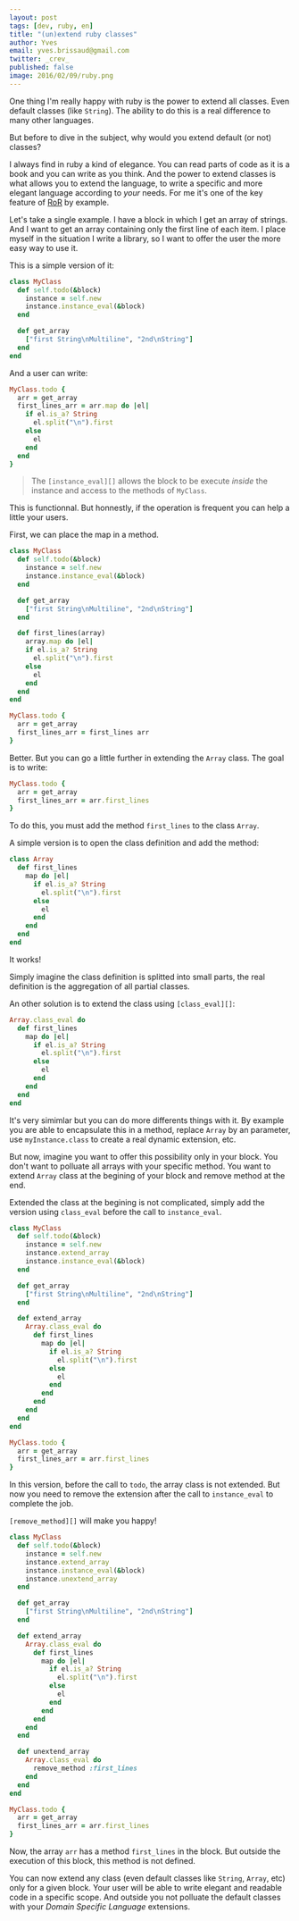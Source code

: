 ```yaml
---
layout: post
tags: [dev, ruby, en]
title: "(un)extend ruby classes"
author: Yves
email: yves.brissaud@gmail.com
twitter: _crev_
published: false
image: 2016/02/09/ruby.png
---
```


One thing I'm really happy with ruby is the power to extend all classes.
Even default classes (like `String`). The ability to do this is a real
difference to many other languages.

But before to dive in the subject, why would you extend default (or not)
classes?

I always find in ruby a kind of elegance. You can read parts of code as
it is a book and you can write as you think. And the power to extend
classes is what allows you to extend the language, to write a specific
and more elegant language according to _your_ needs. For me it's one of the key
feature of [RoR](http://rubyonrails.org/) by example.

Let's take a single example. I have a block in which I get an array
of strings. And I want to get an array containing only the first line
of each item. I place myself in the situation I write a library,
so I want to offer the user the more easy way to use it.

This is a simple version of it:

```ruby
class MyClass
  def self.todo(&block)
    instance = self.new
    instance.instance_eval(&block)
  end

  def get_array
    ["first String\nMultiline", "2nd\nString"]
  end
end
```

And a user can write:

```ruby
MyClass.todo {
  arr = get_array
  first_lines_arr = arr.map do |el|
    if el.is_a? String
      el.split("\n").first
    else
      el
    end
  end
}
```

> The `[instance_eval][]` allows the block to be execute _inside_ the instance
> and access to the methods of `MyClass`.

This is functionnal. But honnestly, if the operation is frequent you can
help a little your users.

First, we can place the map in a method.

```ruby
class MyClass
  def self.todo(&block)
    instance = self.new
    instance.instance_eval(&block)
  end

  def get_array
    ["first String\nMultiline", "2nd\nString"]
  end

  def first_lines(array)
    array.map do |el|
    if el.is_a? String
      el.split("\n").first
    else
      el
    end
  end
end

MyClass.todo {
  arr = get_array
  first_lines_arr = first_lines arr
}
```

Better. But you can go a little further in extending the `Array` class.
The goal is to write:

```ruby
MyClass.todo {
  arr = get_array
  first_lines_arr = arr.first_lines
}
```

To do this, you must add the method `first_lines` to the class `Array`.

A simple version is to open the class definition and add the method:

```ruby
class Array
  def first_lines
    map do |el|
      if el.is_a? String
        el.split("\n").first
      else
        el
      end
    end
  end
end
```

It works!

Simply imagine the class definition is splitted into small parts, the real definition is the aggregation of all partial classes.

An other solution is to extend the class using `[class_eval][]`:

```ruby
Array.class_eval do
  def first_lines
    map do |el|
      if el.is_a? String
        el.split("\n").first
      else
        el
      end
    end
  end
end
```

It's very simimlar but you can do more differents things with it. By example you
are able to encapsulate this in a method, replace `Array` by an parameter,
use `myInstance.class` to create a real dynamic extension, etc.

But now, imagine you want to offer this possibility only in your block. You don't
want to polluate all arrays with your specific method. You want to extend `Array`
class at the begining of your block and remove method at the end.

Extended the class at the begining is not complicated, simply add the version using `class_eval` before the call to `instance_eval`.

```ruby
class MyClass
  def self.todo(&block)
    instance = self.new
    instance.extend_array
    instance.instance_eval(&block)
  end

  def get_array
    ["first String\nMultiline", "2nd\nString"]
  end

  def extend_array
    Array.class_eval do
      def first_lines
        map do |el|
          if el.is_a? String
            el.split("\n").first
          else
            el
          end
        end
      end
    end
  end
end

MyClass.todo {
  arr = get_array
  first_lines_arr = arr.first_lines
}
```

In this version, before the call to `todo`, the array class is not extended. But now you need to remove the extension after the call to `instance_eval` to complete the job.

`[remove_method][]` will make you happy!

```ruby
class MyClass
  def self.todo(&block)
    instance = self.new
    instance.extend_array
    instance.instance_eval(&block)
    instance.unextend_array
  end

  def get_array
    ["first String\nMultiline", "2nd\nString"]
  end

  def extend_array
    Array.class_eval do
      def first_lines
        map do |el|
          if el.is_a? String
            el.split("\n").first
          else
            el
          end
        end
      end
    end
  end

  def unextend_array
    Array.class_eval do
      remove_method :first_lines
    end
  end
end

MyClass.todo {
  arr = get_array
  first_lines_arr = arr.first_lines
}
```

Now, the array `arr` has a method `first_lines` in the block.
But outside the execution of this block, this method is not
defined.

You can now extend any class (even default classes like `String`, `Array`, etc)
only for a given block. Your user will be able to write elegant and readable
code in a specific scope. And outside you not polluate the default classes
with your _Domain Specific Language_ extensions.

[instance_eval]: http://docs.ruby-lang.org/en/2.3.0/BasicObject.html#method-i-instance_eval
[class_eval]: http://docs.ruby-lang.org/en/2.3.0/Module.html#method-i-class_eval
[remove_method]: http://docs.ruby-lang.org/en/2.3.0/Module.html#method-i-remove_method